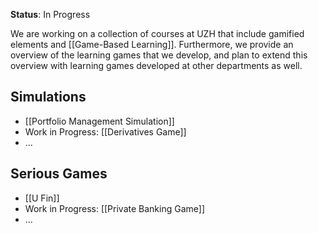 **Status**: In Progress

We are working on a collection of courses at UZH that include gamified elements and [[Game-Based Learning]]. Furthermore, we provide an overview of the learning games that we develop, and plan to extend this overview with learning games developed at other departments as well.

## Simulations

- [[Portfolio Management Simulation]]
- Work in Progress: [[Derivatives Game]]
- ...

## Serious Games

- [[U Fin]]
- Work in Progress: [[Private Banking Game]]
- ...
